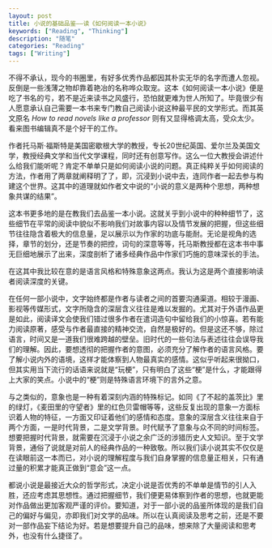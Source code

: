 ```yaml
---
layout: post
title: 小说的基础品鉴——读《如何阅读一本小说》
keywords: ["Reading", "Thinking"]
description: "随笔"
categories: "Reading"
tags: ["Writing"]
---
```


不得不承认，现今的书圈里，有好多优秀作品都因其朴实无华的名字而遭人忽视。反倒是一些浅薄之物却靠着艳冶的名称哗众取宠。这本《如何阅读一本小说》便是吃了书名的亏，若不是近来读书之风盛行，恐怕就更难为世人所知了。毕竟很少有人愿意承认自己需要一本书来专门教自己阅读小说这种最平民的文学形式。而其英文原名 _How to read novels like a professor_ 则有又显得格调太高，受众太少。看来图书编辑真不是个好干的工作。

作者托马斯·福斯特是美国密歇根大学的教授，专长20世纪英国、爱尔兰及美国文学，教授经典文学和当代文学课程，同时还有创意写作。这么一位大教授会讲述什么给我们能听呢？肯定不单单只是如何阅读小说的问题。真正纯粹关乎如何阅读的方法，作者用了两章就阐释明了了，即，沉浸到小说中去，连同作者一起去参与构建这个世界。这其中的道理就如作者文中说的“小说的意义是两种个思想，两种想象共谋的结果”。

这本书更多地的是在教我们去品鉴一本小说。这就关乎到小说中的种种细节了，这些细节在平常的阅读中貌似不影响我们对故事内容以及情节发展的把握，但这些细节往往隐含着极大的信息量，足以展示以为作家的功底与能耐。无论是视角的选择，章节的划分，还是节奏的把控，词句的深意等等，托马斯教授都在这本书中事无巨细地展示了出来，深度剖析了诸多经典作品中作家们巧施的意味深长的手法。

在这其中我比较在意的是语言风格和特殊意象这两点。我认为这是两个直接影响读者阅读深度的关键。

在任何一部小说中，文字始终都是作者与读者之间的首要沟通渠道。相较于漫画、影视等传媒形式，文字所隐含的深层含义往往是难以发掘的。尤其对于外语作品更是如此，阅读译文会使我们错过很多作者在遣词造句中留给我们的小惊喜。若有能力阅读原著，感受与作者最直接的精神交流，自然是极好的。但是这还不够，除过语言，时间又是一道我们很难跨越的壁垒。旧时代的一些句法与表述往往会误导我们的理解。因此，要想透彻的把握作者的意图，必须充分了解作者的语言风格。要了解小说内外的语境，这样才能体察到人物最真实的感情。这似乎听起来很拗口，但其实用当下流行的话语来说就是“玩梗”，只有明白了这些“梗”是什么，才能跟得上大家的笑点。小说中的“梗”则是特殊语言环境下的言外之意。

与之类似的，意象也是一种有着深刻内涵的特殊标记。如同《了不起的盖茨比》里的绿灯，《麦田里的守望者》里的红色贝雷帽等等，这些反复出现的意象一方面标识着人物的特征，一方面又印证着他们的感情和态度。意象的深层含义往往来自于两个方面，一是时代背景，二是文学背景。时代赋予了意象与众不同的时间标签。想要把握时代背景，就需要在沉浸于小说之余广泛的涉猎历史人文知识。至于文学背景，通俗了说就是对前人的经典作品的一种致敬。所以我们读小说其实不仅仅是在读眼前这一本而已，对小说的理解程度与我们自身掌握的信息量正相关，只有通过量的积累才能真正做到“意会”这一点。

都说小说是最接近大众的哲学形式，决定小说是否优秀的不单单是情节的引人入胜，还应考虑其思想性。通过把握细节，我们便更易体察到作者的思想，也就更能对作品做出更加客观严谨的评价。要知道，对于一部小说的品鉴所体现的是我们自己的偏好与偏见，亦即我们对文学的品味。所以在认真阅读及思考之前，还是不要对一部作品妄下结论为好。若是想要提升自己的品味，想来除了大量阅读和思考外，也没有什么捷径了。